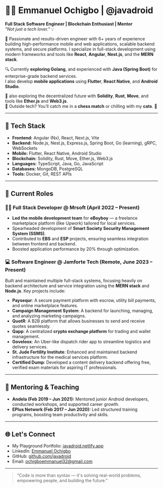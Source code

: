 # 👨‍💻 Emmanuel Ochigbo | @javadroid

**Full Stack Software Engineer | Blockchain Enthusiast | Mentor**  
_"Not just a tech lover."_ 💡

🚀 Passionate and results-driven engineer with 6+ years of experience building high-performance mobile and web applications, scalable backend systems, and secure platforms. I specialize in full-stack development using modern frameworks and tools like **React**, **Angular**, **Nest.js**, and the **MERN stack**.  

🔍 Currently **exploring Golang**, and experienced with **Java (Spring Boot)** for enterprise-grade backend services.  
I also develop **mobile applications** using **Flutter**, **React Native**, and **Android Studio**.  

🧱 also exploring the decentralized future with **Solidity**, **Rust**, **Move**, and tools like **Ether.js** and **Web3.js**.  
🎯 Outside tech? You’ll catch me in a **chess match** or chilling with my **cats**. 🐾

---

## 🧰 Tech Stack

- **Frontend:** Angular (Nx), React, Next.js, Vite  
- **Backend:** Node.js, Nest.js, Express.js, Spring Boot, Go (learning), gRPC, WebSockets  
- **Mobile:** Flutter, React Native, Android Studio  
- **Blockchain:** Solidity, Rust, Move, Ether.js, Web3.js  
- **Languages:** TypeScript, Java, Go, JavaScript  
- **Databases:** MongoDB, PostgreSQL  
- **Tools:** Docker, Git, REST APIs

---

## 💼 Current Roles

### 👨‍💻 Full Stack Developer @ Mrsoft (April 2022 – Present)
- **Led the mobile development team** for **eBoyboy** — a freelance marketplace platform (like Upwork) tailored for local services.
- Spearheaded development of **Smart Society Security Management System (SSMS)**.
- Contributed to **EBS** and **ESP** projects, ensuring seamless integration between frontend and backend.
- Boosted application performance by 20% through optimization.

### 💻 Software Engineer @ Jamforte Tech (Remote, June 2023 – Present)
Built and maintained multiple full-stack systems, focusing heavily on backend architecture and service integration using the **MERN stack** and **Node.js**. Key projects include:

- **Paysequr**: A secure payment platform with escrow, utility bill payments, and online marketplace features.
- **Campaign Management System**: A backend for launching, managing, and analyzing marketing campaigns.
- **QuotR**: A B2B platform that allows businesses to send and receive quotes seamlessly.
- **Qapp**: A centralized **crypto exchange platform** for trading and wallet management.
- **Goveloox**: An Uber-like dispatch rider app to streamline logistics and delivery services.
- **St. Jude Fertility Institute**: Enhanced and maintained backend infrastructure for the medical services platform.
- **Certified Dump**: Developed a content delivery backend offering free, verified exam materials for aspiring IT professionals.

---

## 👥 Mentoring & Teaching

- **Andela (Feb 2019 – Jun 2021):** Mentored junior Android developers, conducted workshops, and supported career growth.
- **EPlus Network (Feb 2017 – Jun 2020):** Led structured training programs, boosting team productivity and skills.

---

## 🌐 Let's Connect

- My Playground Portfolio: [javadroid.netlify.app](https://javadroid.netlify.app/)
- LinkedIn: [Emmanuel Ochigbo](https://www.linkedin.com/in/eochigbo/)
- GitHub: [github.com/javadroid](https://github.com/javadroid)
- Email: [ochigboemmanuel32@gmail.com](mailto:ochigboemmanuel32@gmail.com)

---

> “Code is more than syntax — it's solving real-world problems, empowering people, and building the future.”
